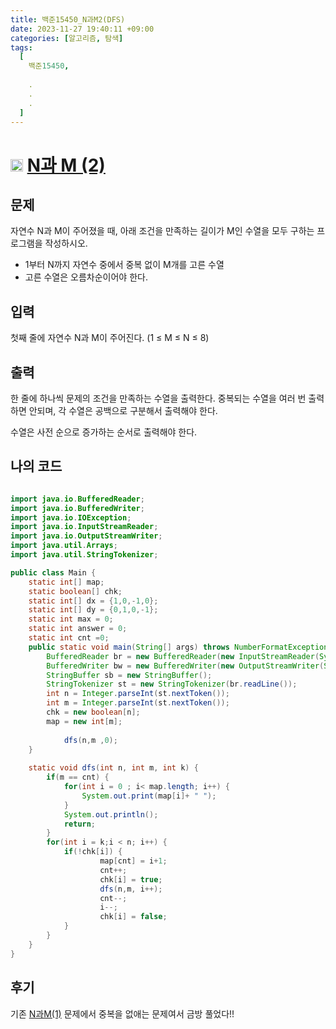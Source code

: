```yaml
---
title: 백준15450_N과M2(DFS)
date: 2023-11-27 19:40:11 +09:00
categories: [알고리즘, 탐색]
tags:
  [
    백준15450,
    
    .
    .
    .
  ]
---
```

# <img width="20px"  src="https://d2gd6pc034wcta.cloudfront.net/tier/8.svg" class="solvedac-tier"> [N과 M (2)](https://www.acmicpc.net/problem/15650) 


## 문제
<p>자연수 N과 M이 주어졌을 때, 아래 조건을 만족하는 길이가 M인 수열을 모두 구하는 프로그램을 작성하시오.</p>

<ul>
	<li>1부터 N까지 자연수 중에서 중복 없이 M개를 고른 수열</li>
	<li>고른 수열은 오름차순이어야 한다.</li>
</ul>

## 입력
<p>첫째 줄에 자연수 N과 M이 주어진다. (1 ≤ M ≤ N ≤ 8)</p>

## 출력
<p>한 줄에 하나씩 문제의 조건을 만족하는 수열을 출력한다. 중복되는 수열을 여러 번 출력하면 안되며, 각 수열은 공백으로 구분해서 출력해야 한다.</p>

<p>수열은 사전 순으로 증가하는 순서로 출력해야 한다.</p>

## 나의 코드

```java

import java.io.BufferedReader;
import java.io.BufferedWriter;
import java.io.IOException;
import java.io.InputStreamReader;
import java.io.OutputStreamWriter;
import java.util.Arrays;
import java.util.StringTokenizer;

public class Main {
	static int[] map;
	static boolean[] chk;
	static int[] dx = {1,0,-1,0};
	static int[] dy = {0,1,0,-1};
	static int max = 0;
	static int answer = 0;
	static int cnt =0;
	public static void main(String[] args) throws NumberFormatException, IOException {
		BufferedReader br = new BufferedReader(new InputStreamReader(System.in));
		BufferedWriter bw = new BufferedWriter(new OutputStreamWriter(System.out));
		StringBuffer sb = new StringBuffer();
		StringTokenizer st = new StringTokenizer(br.readLine());
		int n = Integer.parseInt(st.nextToken());
		int m = Integer.parseInt(st.nextToken());
		chk = new boolean[n];
		map = new int[m];
		
			dfs(n,m ,0);
	}
	
	static void dfs(int n, int m, int k) {
		if(m == cnt) {
			for(int i = 0 ; i< map.length; i++) {
				System.out.print(map[i]+ " ");
			}
			System.out.println();
			return;
		}
		for(int i = k;i < n; i++) {
			if(!chk[i]) {
					map[cnt] = i+1;
					cnt++;
					chk[i] = true;
					dfs(n,m, i++);
					cnt--;
					i--;
					chk[i] = false;
			}
		}
	}
}
```

## 후기
기존 [N과M(1)](../NM(1)) 문제에서 중복을 없애는 문제여서 금방 풀었다!! 
